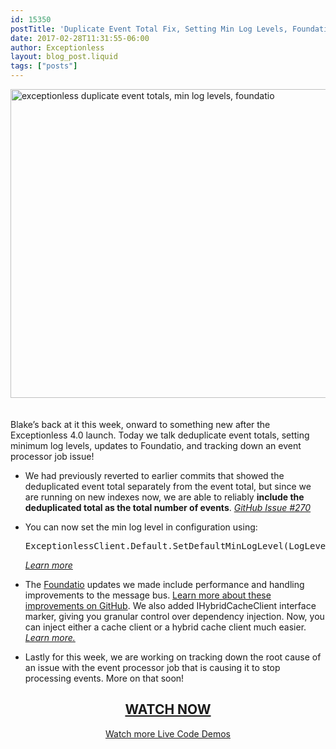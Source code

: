 ```yaml
---
id: 15350
postTitle: 'Duplicate Event Total Fix, Setting Min Log Levels, Foundatio Updates, and more &#8211; Live Code Demo'
date: 2017-02-28T11:31:55-06:00
author: Exceptionless
layout: blog_post.liquid
tags: ["posts"]
---
```

[<img loading="lazy" class="aligncenter size-large wp-image-15351" style="margin-bottom: 20px;" src="/assets/170228-header-1024x538.jpg" alt="exceptionless duplicate event totals, min log levels, foundatio" width="940" height="494" data-id="15351" srcset="/assets/170228-header-1024x538.jpg 1024w, /assets/170228-header-300x158.jpg 300w, /assets/170228-header-768x403.jpg 768w, /assets/170228-header.jpg 1200w" sizes="(max-width: 940px) 100vw, 940px" />](https://www.liveedu.tv/niemyjski/2qyKy-exceptionless-weekly-demo-2-20-17/bGgd4-exceptionless-weekly-demo-2-13-17/)

Blake&#8217;s back at it this week, onward to something new after the Exceptionless 4.0 launch. Today we talk deduplicate event totals, setting minimum log levels, updates to Foundatio, and tracking down an event processor job issue!<!--more-->

  * We had previously reverted to earlier commits that showed the deduplicated event total separately from the event total, but since we are running on new indexes now, we are able to reliably **include the deduplicated total as the total number of events**. [_GitHub Issue #270_](https://github.com/exceptionless/Exceptionless/issues/270)

  * You can now set the min log level in configuration using: <pre class="brush: csharp; title: ; notranslate" title="">ExceptionlessClient.Default.SetDefaultMinLogLevel(LogLevel.Warn);</pre>
    
    _[Learn more](https://github.com/exceptionless/Exceptionless.Net/commit/bc29626a8c70fb23cb22983f8e55818b8f889cb2)_</li> </ul> 
    
      * The [Foundatio](https://github.com/exceptionless/Foundatio) updates we made include performance and handling improvements to the message bus. [Learn more about these improvements on GitHub](https://github.com/exceptionless/Foundatio/commit/c66ce6691614fca4ef423a34505a51ea0f2f354f). We also added IHybridCacheClient interface marker, giving you granular control over dependency injection. Now, you can inject either a cache client or a hybrid cache client much easier. _[Learn more.](https://github.com/exceptionless/Foundatio/commit/c0e30a08a80c4a29a47c83d8dda32316e4a9ed04)_
    
      * Lastly for this week, we are working on tracking down the root cause of an issue with the event processor job that is causing it to stop processing events. More on that soon!
    
    <h2 style="text-align: center;">
      <a href="https://www.liveedu.tv/niemyjski/2qyKy-exceptionless-weekly-demo-2-20-17/bGgd4-exceptionless-weekly-demo-2-13-17/">WATCH NOW</a>
    </h2>
    
    <p style="text-align: center;">
      <a href="/category/live-coding/">Watch more Live Code Demos</a>
    </p>
